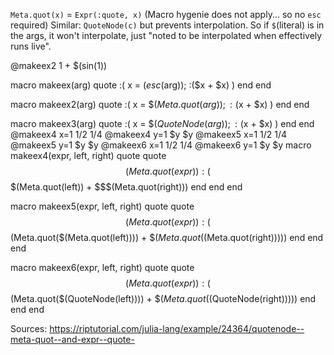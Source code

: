 `Meta.quot(x)` = `Expr(:quote, x)` (Macro hygenie does not apply... so no `esc` required)
Similar: `QuoteNode(c)` but prevents interpolation. So if `$`(literal) is in the args, it won't interpolate, just "noted to be interpolated when effectively runs live".



@makeex2 1 + $(sin(1))

macro makeex(arg)
           quote
               :( x = $(esc($arg)); :($x + $x) )
           end
       end

macro makeex2(arg)
           quote
               :( x = $$(Meta.quot(arg)); :($x + $x) )
           end
       end

macro makeex3(arg)
           quote
               :( x = $$(QuoteNode(arg)); :($x + $x) )
           end
       end
@makeex4 x=1 1/2 1/4
@makeex4 y=1 $y $y
@makeex5 x=1 1/2 1/4
@makeex5 y=1 $y $y
@makeex6 x=1 1/2 1/4
@makeex6 y=1 $y $y
macro makeex4(expr, left, right)
           quote
               quote
                   $$(Meta.quot(expr))
                   :($$$(Meta.quot(left)) + $$$(Meta.quot(right)))
               end
           end
       end

macro makeex5(expr, left, right)
           quote
               quote
                   $$(Meta.quot(expr))
                   :($$(Meta.quot($(Meta.quot(left)))) + $$(Meta.quot($(Meta.quot(right)))))
               end
           end
       end

macro makeex6(expr, left, right)
           quote
               quote
                   $$(Meta.quot(expr))
                   :($$(Meta.quot($(QuoteNode(left)))) + $$(Meta.quot($(QuoteNode(right)))))
               end
           end
       end


Sources: https://riptutorial.com/julia-lang/example/24364/quotenode--meta-quot--and-expr--quote-

